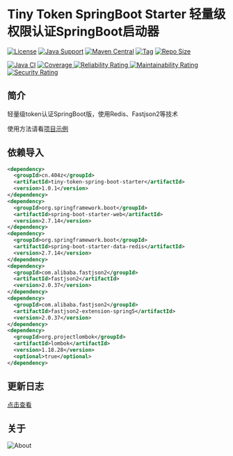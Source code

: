 # Tiny Token SpringBoot Starter 轻量级权限认证SpringBoot启动器

[![License](https://img.shields.io/github/license/ALI1416/tiny-token-spring-boot-starter?label=License)](https://www.apache.org/licenses/LICENSE-2.0.txt)
[![Java Support](https://img.shields.io/badge/Java-8+-green)](https://openjdk.org/)
[![Maven Central](https://img.shields.io/maven-central/v/cn.404z/tiny-token-spring-boot-starter?label=Maven%20Central)](https://mvnrepository.com/artifact/cn.404z/tiny-token-spring-boot-starter)
[![Tag](https://img.shields.io/github/v/tag/ALI1416/tiny-token-spring-boot-starter?label=Tag)](https://github.com/ALI1416/tiny-token-spring-boot-starter/tags)
[![Repo Size](https://img.shields.io/github/repo-size/ALI1416/tiny-token-spring-boot-starter?label=Repo%20Size&color=success)](https://github.com/ALI1416/tiny-token-spring-boot-starter/archive/refs/heads/master.zip)

[![Java CI](https://github.com/ALI1416/tiny-token-spring-boot-starter/actions/workflows/ci.yml/badge.svg)](https://github.com/ALI1416/tiny-token-spring-boot-starter/actions/workflows/ci.yml)
[![Coverage](https://sonarcloud.io/api/project_badges/measure?project=ALI1416_tiny-token-spring-boot-starter&metric=coverage)
![Reliability Rating](https://sonarcloud.io/api/project_badges/measure?project=ALI1416_tiny-token-spring-boot-starter&metric=reliability_rating)
![Maintainability Rating](https://sonarcloud.io/api/project_badges/measure?project=ALI1416_tiny-token-spring-boot-starter&metric=sqale_rating)
![Security Rating](https://sonarcloud.io/api/project_badges/measure?project=ALI1416_tiny-token-spring-boot-starter&metric=security_rating)](https://sonarcloud.io/summary/new_code?id=ALI1416_tiny-token-spring-boot-starter)

## 简介

轻量级token认证SpringBoot版，使用Redis、Fastjson2等技术

使用方法请看[项目示例](./tiny-token-spring-boot-starter-test)

## 依赖导入

```xml
<dependency>
  <groupId>cn.404z</groupId>
  <artifactId>tiny-token-spring-boot-starter</artifactId>
  <version>1.0.1</version>
</dependency>
<dependency>
  <groupId>org.springframework.boot</groupId>
  <artifactId>spring-boot-starter-web</artifactId>
  <version>2.7.14</version>
</dependency>
<dependency>
  <groupId>org.springframework.boot</groupId>
  <artifactId>spring-boot-starter-data-redis</artifactId>
  <version>2.7.14</version>
</dependency>
<dependency>
  <groupId>com.alibaba.fastjson2</groupId>
  <artifactId>fastjson2</artifactId>
  <version>2.0.37</version>
</dependency>
<dependency>
  <groupId>com.alibaba.fastjson2</groupId>
  <artifactId>fastjson2-extension-spring5</artifactId>
  <version>2.0.37</version>
</dependency>
<dependency>
  <groupId>org.projectlombok</groupId>
  <artifactId>lombok</artifactId>
  <version>1.18.28</version>
  <optional>true</optional>
</dependency>
```

## 更新日志

[点击查看](./CHANGELOG.md)

## 关于

<picture>
  <source media="(prefers-color-scheme: dark)" srcset="https://www.404z.cn/images/about.dark.svg">
  <img alt="About" src="https://www.404z.cn/images/about.light.svg">
</picture>
